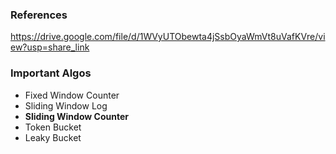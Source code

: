 ### References 

https://drive.google.com/file/d/1WVyUTObewta4jSsbOyaWmVt8uVafKVre/view?usp=share_link

### Important Algos

- Fixed Window Counter
- Sliding Window Log
- **Sliding Window Counter**
- Token Bucket
- Leaky Bucket 



